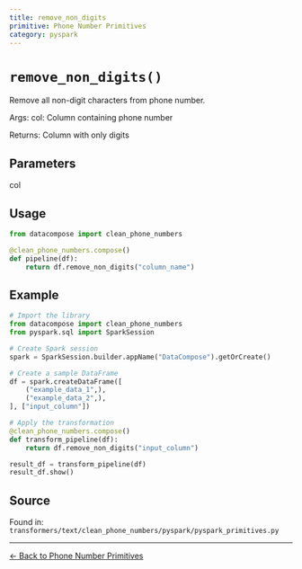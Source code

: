 ```yaml
---
title: remove_non_digits
primitive: Phone Number Primitives
category: pyspark
---
```


# `remove_non_digits()`

Remove all non-digit characters from phone number.

Args:
    col: Column containing phone number
    
Returns:
    Column with only digits

## Parameters

col

## Usage

```python
from datacompose import clean_phone_numbers

@clean_phone_numbers.compose()
def pipeline(df):
    return df.remove_non_digits("column_name")
```

## Example

```python
# Import the library
from datacompose import clean_phone_numbers
from pyspark.sql import SparkSession

# Create Spark session
spark = SparkSession.builder.appName("DataCompose").getOrCreate()

# Create a sample DataFrame
df = spark.createDataFrame([
    ("example_data_1",),
    ("example_data_2",),
], ["input_column"])

# Apply the transformation
@clean_phone_numbers.compose()
def transform_pipeline(df):
    return df.remove_non_digits("input_column")

result_df = transform_pipeline(df)
result_df.show()
```

## Source

Found in: `transformers/text/clean_phone_numbers/pyspark/pyspark_primitives.py`

---
[← Back to Phone Number Primitives](/primitives/phone-numbers)
